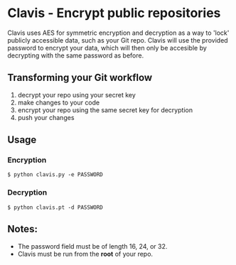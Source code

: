 # Clavis - Encrypt public repositories
Clavis uses AES for symmetric encryption and decryption as a way to 'lock' publicly accessible data, such as your Git repo.
Clavis will use the provided password to encrypt your data, which will then only be accesible by decrypting with the same password as before.

## Transforming your Git workflow
1. decrypt your repo using your secret key
2. make changes to your code
3. encrypt your repo using the same secret key for decryption
4. push your changes

## Usage

### Encryption
```
$ python clavis.py -e PASSWORD
```

### Decryption
```
$ python clavis.pt -d PASSWORD
```

## Notes:
* The password field must be of length 16, 24, or 32.
* Clavis must be run from the **root** of your repo.
